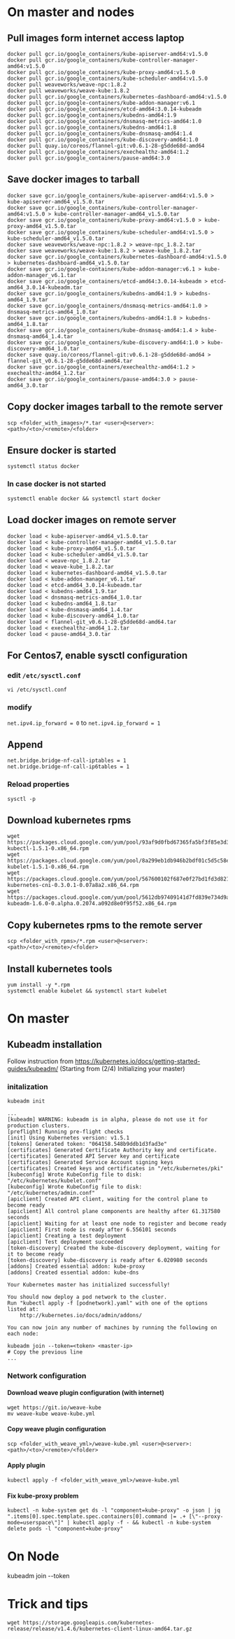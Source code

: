 # On master and nodes
## Pull images form internet access laptop

```
docker pull gcr.io/google_containers/kube-apiserver-amd64:v1.5.0
docker pull gcr.io/google_containers/kube-controller-manager-amd64:v1.5.0
docker pull gcr.io/google_containers/kube-proxy-amd64:v1.5.0
docker pull gcr.io/google_containers/kube-scheduler-amd64:v1.5.0
docker pull weaveworks/weave-npc:1.8.2
docker pull weaveworks/weave-kube:1.8.2
docker pull gcr.io/google_containers/kubernetes-dashboard-amd64:v1.5.0
docker pull gcr.io/google-containers/kube-addon-manager:v6.1
docker pull gcr.io/google_containers/etcd-amd64:3.0.14-kubeadm
docker pull gcr.io/google_containers/kubedns-amd64:1.9
docker pull gcr.io/google_containers/dnsmasq-metrics-amd64:1.0
docker pull gcr.io/google_containers/kubedns-amd64:1.8
docker pull gcr.io/google_containers/kube-dnsmasq-amd64:1.4
docker pull gcr.io/google_containers/kube-discovery-amd64:1.0
docker pull quay.io/coreos/flannel-git:v0.6.1-28-g5dde68d-amd64
docker pull gcr.io/google_containers/exechealthz-amd64:1.2
docker pull gcr.io/google_containers/pause-amd64:3.0
```

## Save docker images to tarball

```
docker save gcr.io/google_containers/kube-apiserver-amd64:v1.5.0 > kube-apiserver-amd64_v1.5.0.tar
docker save gcr.io/google_containers/kube-controller-manager-amd64:v1.5.0 > kube-controller-manager-amd64_v1.5.0.tar
docker save gcr.io/google_containers/kube-proxy-amd64:v1.5.0 > kube-proxy-amd64_v1.5.0.tar
docker save gcr.io/google_containers/kube-scheduler-amd64:v1.5.0 > kube-scheduler-amd64_v1.5.0.tar
docker save weaveworks/weave-npc:1.8.2 > weave-npc_1.8.2.tar
docker save weaveworks/weave-kube:1.8.2 > weave-kube_1.8.2.tar
docker save gcr.io/google_containers/kubernetes-dashboard-amd64:v1.5.0 > kubernetes-dashboard-amd64_v1.5.0.tar
docker save gcr.io/google-containers/kube-addon-manager:v6.1 > kube-addon-manager_v6.1.tar
docker save gcr.io/google_containers/etcd-amd64:3.0.14-kubeadm > etcd-amd64_3.0.14-kubeadm.tar
docker save gcr.io/google_containers/kubedns-amd64:1.9 > kubedns-amd64_1.9.tar
docker save gcr.io/google_containers/dnsmasq-metrics-amd64:1.0 > dnsmasq-metrics-amd64_1.0.tar
docker save gcr.io/google_containers/kubedns-amd64:1.8 > kubedns-amd64_1.8.tar
docker save gcr.io/google_containers/kube-dnsmasq-amd64:1.4 > kube-dnsmasq-amd64_1.4.tar
docker save gcr.io/google_containers/kube-discovery-amd64:1.0 > kube-discovery-amd64_1.0.tar
docker save quay.io/coreos/flannel-git:v0.6.1-28-g5dde68d-amd64 > flannel-git_v0.6.1-28-g5dde68d-amd64.tar
docker save gcr.io/google_containers/exechealthz-amd64:1.2 > exechealthz-amd64_1.2.tar
docker save gcr.io/google_containers/pause-amd64:3.0 > pause-amd64_3.0.tar
```

## Copy docker images tarball to the remote server

```
scp <folder_with_images>/*.tar <user>@<server>:<path>/<to>/<remote>/<folder>
```

## Ensure docker is started

```
systemctl status docker
```

### In case docker is not started

```
systemctl enable docker && systemctl start docker
```

## Load docker images on remote server

```
docker load < kube-apiserver-amd64_v1.5.0.tar
docker load < kube-controller-manager-amd64_v1.5.0.tar
docker load < kube-proxy-amd64_v1.5.0.tar
docker load < kube-scheduler-amd64_v1.5.0.tar
docker load < weave-npc_1.8.2.tar
docker load < weave-kube_1.8.2.tar
docker load < kubernetes-dashboard-amd64_v1.5.0.tar
docker load < kube-addon-manager_v6.1.tar
docker load < etcd-amd64_3.0.14-kubeadm.tar
docker load < kubedns-amd64_1.9.tar
docker load < dnsmasq-metrics-amd64_1.0.tar
docker load < kubedns-amd64_1.8.tar
docker load < kube-dnsmasq-amd64_1.4.tar
docker load < kube-discovery-amd64_1.0.tar
docker load < flannel-git_v0.6.1-28-g5dde68d-amd64.tar
docker load < exechealthz-amd64_1.2.tar
docker load < pause-amd64_3.0.tar
```

## For Centos7, enable sysctl configuration

### edit `/etc/sysctl.conf`

```
vi /etc/sysctl.conf
```
### modify 

`net.ipv4.ip_forward = 0` to `net.ipv4.ip_forward = 1`

## Append

```
net.bridge.bridge-nf-call-iptables = 1
net.bridge.bridge-nf-call-ip6tables = 1
```

### Reload properties    

```
sysctl -p
```

## Download kubernetes rpms

```
wget https://packages.cloud.google.com/yum/pool/93af9d0fbd67365fa5bf3f85e3d36060138a62ab77e133e35f6cadc1fdc15299-kubectl-1.5.1-0.x86_64.rpm
wget https://packages.cloud.google.com/yum/pool/8a299eb1db946b2bdf01c5d5c58ef959e7a9d9a0dd706e570028ebb14d48c42e-kubelet-1.5.1-0.x86_64.rpm
wget https://packages.cloud.google.com/yum/pool/567600102f687e0f27bd1fd3d8211ec1cb12e71742221526bb4e14a412f4fdb5-kubernetes-cni-0.3.0.1-0.07a8a2.x86_64.rpm
wget https://packages.cloud.google.com/yum/pool/5612db97409141d7fd839e734d9ad3864dcc16a630b2a91c312589a0a0d960d0-kubeadm-1.6.0-0.alpha.0.2074.a092d8e0f95f52.x86_64.rpm
```

## Copy kubernetes rpms to the remote server

```
scp <folder_with_rpms>/*.rpm <user>@<server>:<path>/<to>/<remote>/<folder>
```

## Install kubernetes tools

```
yum install -y *.rpm
systemctl enable kubelet && systemctl start kubelet
```

# On master

## Kubeadm installation 

Follow instruction from https://kubernetes.io/docs/getting-started-guides/kubeadm/ (Starting from (2/4) Initializing your master)

### initalization

```
kubeadm init

...
[kubeadm] WARNING: kubeadm is in alpha, please do not use it for production clusters.
[preflight] Running pre-flight checks
[init] Using Kubernetes version: v1.5.1
[tokens] Generated token: "064158.548b9ddb1d3fad3e"
[certificates] Generated Certificate Authority key and certificate.
[certificates] Generated API Server key and certificate
[certificates] Generated Service Account signing keys
[certificates] Created keys and certificates in "/etc/kubernetes/pki"
[kubeconfig] Wrote KubeConfig file to disk: "/etc/kubernetes/kubelet.conf"
[kubeconfig] Wrote KubeConfig file to disk: "/etc/kubernetes/admin.conf"
[apiclient] Created API client, waiting for the control plane to become ready
[apiclient] All control plane components are healthy after 61.317580 seconds
[apiclient] Waiting for at least one node to register and become ready
[apiclient] First node is ready after 6.556101 seconds
[apiclient] Creating a test deployment
[apiclient] Test deployment succeeded
[token-discovery] Created the kube-discovery deployment, waiting for it to become ready
[token-discovery] kube-discovery is ready after 6.020980 seconds
[addons] Created essential addon: kube-proxy
[addons] Created essential addon: kube-dns

Your Kubernetes master has initialized successfully!

You should now deploy a pod network to the cluster.
Run "kubectl apply -f [podnetwork].yaml" with one of the options listed at:
    http://kubernetes.io/docs/admin/addons/

You can now join any number of machines by running the following on each node:

kubeadm join --token=<token> <master-ip>
# Copy the previous line
...
```

### Network configuration

#### Download weave plugin configuration (with internet)
    
```
wget https://git.io/weave-kube
mv weave-kube weave-kube.yml
``` 

#### Copy weave plugin configuration

```
scp <folder_with_weave_yml>/weave-kube.yml <user>@<server>:<path>/<to>/<remote>/<folder>
```

#### Apply plugin

```
kubectl apply -f <folder_with_weave_yml>/weave-kube.yml
```

#### Fix kube-proxy problem

```
kubectl -n kube-system get ds -l "component=kube-proxy" -o json | jq ".items[0].spec.template.spec.containers[0].command |= .+ [\"--proxy-mode=userspace\"]" | kubectl apply -f - && kubectl -n kube-system delete pods -l "component=kube-proxy" 
```


# On Node

kubeadm join --token <token> <master-ip>


# Trick and tips

```
wget https://storage.googleapis.com/kubernetes-release/release/v1.4.6/kubernetes-client-linux-amd64.tar.gz
```
